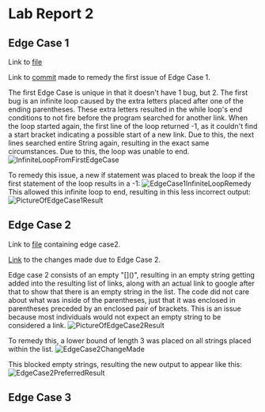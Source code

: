 # Lab Report 2

## Edge Case 1
Link to [file](https://github.com/StickonFire/markdown-parse/blob/main/edge-case.md)

Link to [commit](https://github.com/StickonFire/markdown-parse/commit/70e973d1cd44980826a49f44a9ec3575764a1fda) made to remedy the first issue of Edge Case 1.

The first Edge Case is unique in that it doesn't have 1 bug, but 2. The first bug is an infinite loop caused by the extra letters placed after one of the ending parentheses. These extra letters resulted in the while loop's end conditions to not fire before the program searched for another link. When the loop started again, the first line of the loop returned -1, as it couldn't find a start bracket indicating a possible start of a new link. Due to this, the next lines searched entire String again, resulting in the exact same circumstances. Due to this, the loop was unable to end.
![InfiniteLoopFromFirstEdgeCase](https://user-images.githubusercontent.com/70039286/151630928-c62ca0ed-8f3c-4ce4-9061-7ddafd42202c.PNG)


To remedy this issue, a new if statement was placed to break the loop if the first statement of the loop results in a -1:
![EdgeCase1InfiniteLoopRemedy](https://user-images.githubusercontent.com/70039286/151629859-dc15c1c4-ad90-4678-98d6-ecb2add4fba9.PNG)
This allowed this infinite loop to end, resulting in this less incorrect output:
![PictureOfEdgeCase1Result](https://user-images.githubusercontent.com/70039286/151630441-3d6c4751-b404-495a-b465-a43059eed25f.PNG)

## Edge Case 2
Link to [file](https://github.com/StickonFire/markdown-parse/blob/main/edge_case2.md) containing edge case2.

[Link](https://github.com/StickonFire/markdown-parse/commit/7a5e2a3e07556c1284ca405cf7336464b093212a) to the changes made due to Edge Case 2.

Edge case 2 consists of an empty "\[\]\(\)", resulting in an empty string getting added into the resulting list of links, along with an actual link to google after that to show that there is an empty string in the list. The code did not care about what was inside of the parentheses, just that it was enclosed in parentheses preceded by an enclosed pair of brackets.
This is an issue because most individuals would not expect an empty string to be considered a link. 
![PictureOfEdgeCase2Result](https://user-images.githubusercontent.com/70039286/151626560-9e94b70e-ca46-460f-aaf5-1c878d39c19d.PNG)

To remedy this, a lower bound of length 3 was placed on all strings placed within the list.
![EdgeCase2ChangeMade](https://user-images.githubusercontent.com/70039286/151627714-0e11ffee-e5c4-4799-84bb-58fc2452f851.PNG)

This blocked empty strings, resulting the new output to appear like this:
![EdgeCase2PreferredResult](https://user-images.githubusercontent.com/70039286/151626820-7b6f0706-21c5-4b32-93f3-1be11678bf69.PNG)

## Edge Case 3

